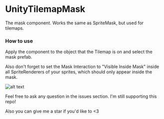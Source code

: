 # UnityTilemapMask
The mask component. Works the same as SpriteMask, but used for tilemaps. 

### How to use

Apply the component to the object that the Tilemap is on and select the mask prefab.

Also don't forget to set the Mask Interaction to "Visible Inside Mask" inside all SpriteRenderers of your sprites, which should only appear inside the mask.

![alt text](https://github.com/JustAnCore/UnityTilemapMask/blob/main/scr.png?raw=true)

Feel free to ask any question in the issues section. I'm still supporting this repo!

Also you can give me a star if you'd like to <3
